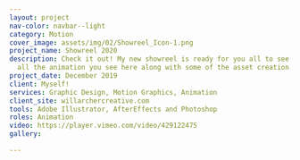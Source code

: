 ```yaml
---
layout: project
nav-color: navbar--light
category: Motion
cover_image: assets/img/02/Showreel_Icon-1.png
project_name: Showreel 2020
description: Check it out! My new showreel is ready for you all to see! I worked on
  all the animation you see here along with some of the asset creation.
project_date: December 2019
client: Myself!
services: Graphic Design, Motion Graphics, Animation
client_site: willarchercreative.com
tools: Adobe Illustrator, AfterEffects and Photoshop
roles: Animation
video: https://player.vimeo.com/video/429122475
gallery: 

---
```


